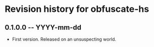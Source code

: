 # Revision history for obfuscate-hs

## 0.1.0.0 -- YYYY-mm-dd

* First version. Released on an unsuspecting world.
